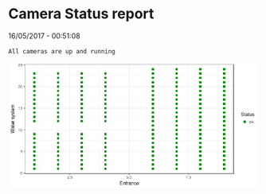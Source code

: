 Camera Status report
================
16/05/2017 - 00:51:08

    All cameras are up and running

![](camreport_files/figure-markdown_github/unnamed-chunk-2-1.png)
